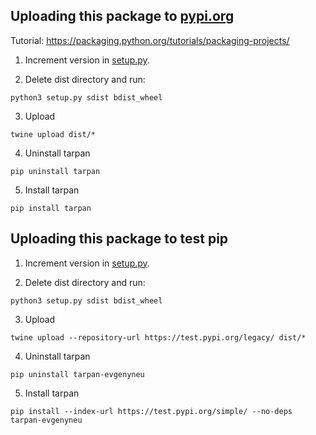 ## Uploading this package to [pypi.org](https://pypi.org)

Tutorial: https://packaging.python.org/tutorials/packaging-projects/

1. Increment version in [setup.py](setup.py).

2. Delete dist directory and run:

```
python3 setup.py sdist bdist_wheel
```

3. Upload

```
twine upload dist/*
```

4. Uninstall tarpan


```
pip uninstall tarpan
```

5. Install tarpan

```
pip install tarpan
```

## Uploading this package to test pip


1. Increment version in [setup.py](setup.py).

2. Delete dist directory and run:

```
python3 setup.py sdist bdist_wheel
```

3. Upload

```
twine upload --repository-url https://test.pypi.org/legacy/ dist/*
```

4. Uninstall tarpan


```
pip uninstall tarpan-evgenyneu
```

5. Install tarpan

```
pip install --index-url https://test.pypi.org/simple/ --no-deps tarpan-evgenyneu
```
